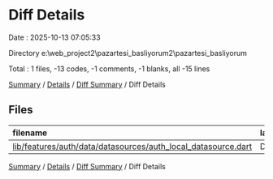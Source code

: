 # Diff Details

Date : 2025-10-13 07:05:33

Directory e:\\web_project2\\pazartesi_basliyorum2\\pazartesi_basliyorum

Total : 1 files,  -13 codes, -1 comments, -1 blanks, all -15 lines

[Summary](results.md) / [Details](details.md) / [Diff Summary](diff.md) / Diff Details

## Files
| filename | language | code | comment | blank | total |
| :--- | :--- | ---: | ---: | ---: | ---: |
| [lib/features/auth/data/datasources/auth\_local\_datasource.dart](/lib/features/auth/data/datasources/auth_local_datasource.dart) | Dart | -13 | -1 | -1 | -15 |

[Summary](results.md) / [Details](details.md) / [Diff Summary](diff.md) / Diff Details